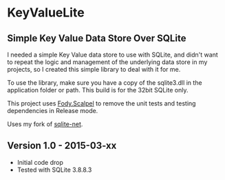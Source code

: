 # KeyValueLite

Simple Key Value Data Store Over SQLite
---------------------------------------

I needed a simple Key Value data store to use with SQLite, and didn't want
to repeat the logic and management of the underlying data store in my projects,
so I created this simple library to deal with it for me.

To use the library, make sure you have a copy of the sqlite3.dll in the 
application folder or path. This build is for the 32bit SQLite only.

This project uses [Fody.Scalpel](https://github.com/Fody/Scalpel) to remove 
the unit tests and testing dependencies in Release mode.

Uses my fork of [sqlite-net](https://github.com/dbuksbaum/sqlite-net).

Version 1.0 - 2015-03-xx
------------------------
  * Initial code drop
  * Tested with SQLite 3.8.8.3


